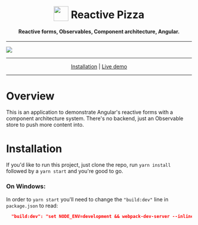<h1 align="center">
<img width="40" valign="bottom" src="https://angular.io/resources/images/logos/angular/angular.svg">
Reactive Pizza
</h1>
<h4 align="center">Reactive forms, Observables, Component architecture, Angular.</h4>

---

<a href="https://ultimateangular.com" target="_blank"><img src="https://ultimateangular.com/assets/img/banner.jpg"></a>

---

<div align="center" markdown="1">
<a href="#installation">Installation</a> |
<a href="https://toddmotto.com/reactive-pizza/">Live demo</a>
</div>

---

# Overview

This is an application to demonstrate Angular's reactive forms with a component architecture system. There's no backend, just an Observable store to push more content into.

# Installation

If you'd like to run this project, just clone the repo, run `yarn install` followed by a `yarn start` and you're good to go.

### On Windows:

In order to `yarn start` you'll need to change the `"build:dev"` line in `package.json` to read:
```json
  "build:dev": "set NODE_ENV=development && webpack-dev-server --inline --hot",
```
